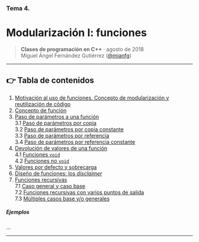 ### Tema 4.  
# Modularización I: funciones

> **Clases de programación en C++** · agosto de 2018  
> Miguel Ángel Fernández Gutiérrez ([@mianfg](https://mianfg.bloomgogo.com))

- - -

## 👉 Tabla de contenidos

1. [Motivación al uso de funciones. Concepto de modularización y reutilización de código](#)
2. [Concepto de función](#)
3. [Paso de parámetros a una función](#)  
    3.1 [Paso de parámetros por copia](#)  
    3.2 [Paso de parámetros por copia constante](#)  
    3.3 [Paso de parámetros por referencia](#)  
    3.4 [Paso de parámetros por referencia constante](#)  
4. [Devolución de valores de una función](#)  
    4.1 [Funciones `void`](#)  
    4.2 [Funciones no `void`](#)  
5. [Valores por defecto y sobrecarga](#)  
6. [Diseño de funciones: los _disclaimer_](#)  
7. [Funciones recursivas](#)  
    7.1 [Caso general y caso base](#)  
    7.2 [Funciones recursivas con varios puntos de salida](#)  
    7.3 [Múltiples casos base y/o generales](#)

##### Ejemplos

...

- - -
